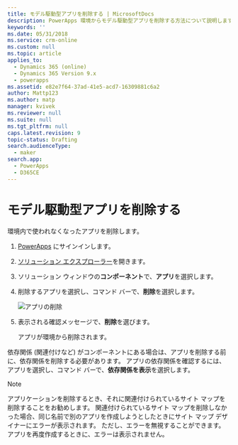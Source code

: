 ```yaml
---
title: モデル駆動型アプリを削除する | MicrosoftDocs
description: PowerApps 環境からモデル駆動型アプリを削除する方法について説明します。
keywords: ''
ms.date: 05/31/2018
ms.service: crm-online
ms.custom: null
ms.topic: article
applies_to:
  - Dynamics 365 (online)
  - Dynamics 365 Version 9.x
  - powerapps
ms.assetid: e82e7f64-37ad-41e5-acd7-16309881c6a2
author: Mattp123
ms.author: matp
manager: kvivek
ms.reviewer: null
ms.suite: null
ms.tgt_pltfrm: null
caps.latest.revision: 9
topic-status: Drafting
search.audienceType:
  - maker
search.app:
  - PowerApps
  - D365CE
---
```


# <a name="delete-a-model-driven-app"></a>モデル駆動型アプリを削除する

環境内で使われなくなったアプリを削除します。

1. [PowerApps](https://web.powerapps.com/) にサインインします。
2. [ソリューション エクスプローラー](advanced-navigation.md#solution-explorer)を開きます。 
3. ソリューション ウィンドウの**コンポーネント**で、**アプリ**を選択します。
4. 削除するアプリを選択し、コマンド バーで、**削除**を選択します。

    ![アプリの削除](media/app-module-solution-window.png "アプリの削除")

5. 表示される確認メッセージで、**削除**を選びます。

   アプリが環境から削除されます。
  
依存関係 (関連付けなど) がコンポーネントにある場合は、アプリを削除する前に、依存関係を削除する必要があります。 アプリの依存関係を確認するには、アプリを選択し、コマンド バーで、**依存関係を表示**を選択します。

> [!NOTE]
> アプリケーションを削除するとき、それに関連付けられているサイト マップを削除することをお勧めします。 関連付けられているサイト マップを削除しなかった場合、同じ名前で別のアプリを作成しようとしたときにサイト マップ デザイナーにエラーが表示されます。 ただし、エラーを無視することができます。アプリを再度作成するときに、エラーは表示されません。


